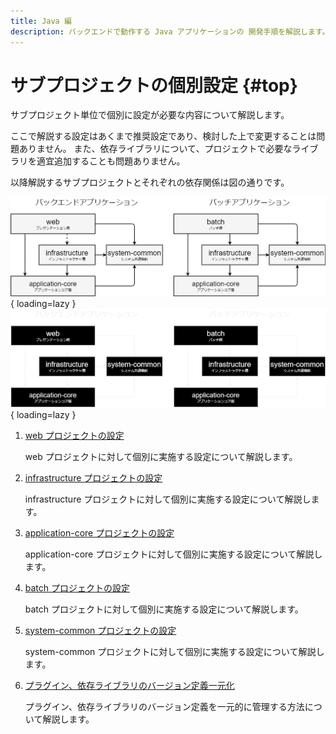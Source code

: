 ```yaml
---
title: Java 編
description: バックエンドで動作する Java アプリケーションの 開発手順を解説します。
---
```


# サブプロジェクトの個別設定 {#top}

サブプロジェクト単位で個別に設定が必要な内容について解説します。

ここで解説する設定はあくまで推奨設定であり、検討した上で変更することは問題ありません。
また、依存ライブラリについて、プロジェクトで必要なライブラリを適宜追加することも問題ありません。

以降解説するサブプロジェクトとそれぞれの依存関係は図の通りです。

![サブプロジェクトの依存関係](../../../../images/guidebooks/how-to-develop/java/subproject-dependencies-light.png#only-light){ loading=lazy }
![サブプロジェクトの依存関係](../../../../images/guidebooks/how-to-develop/java/subproject-dependencies-dark.png#only-dark){ loading=lazy }

1. [web プロジェクトの設定](./web-project-settings.md)

    web プロジェクトに対して個別に実施する設定について解説します。

1. [infrastructure プロジェクトの設定](./infrastructure-project-settings.md)

    infrastructure プロジェクトに対して個別に実施する設定について解説します。

1. [application-core プロジェクトの設定](./application-core-project-settings.md)

    application-core プロジェクトに対して個別に実施する設定について解説します。

1. [batch プロジェクトの設定](./batch-project-settings.md)

    batch プロジェクトに対して個別に実施する設定について解説します。

1. [system-common プロジェクトの設定](./system-common-project-settings.md)

    system-common プロジェクトに対して個別に実施する設定について解説します。

1. [プラグイン、依存ライブラリのバージョン定義一元化](./project-version-control.md)

    プラグイン、依存ライブラリのバージョン定義を一元的に管理する方法について解説します。
